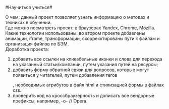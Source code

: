 #Научиться учиться#

О чем: данный проект позволяет узнать информацию о методах и техниках в обучении.  
Где можно посмотреть проект: в браузерах Yandex, Chrome, Mozilla.  
Какие технологии использованы: во втором проекте добавлены анимации, iframe, трансформации, скоррекктированы пути к файлам и организация файлов по БЭМ.  
Доработка проекта:  
1. добавить все ссылки на кликабельные иконки и слова для перехода на указанный статьи/компании, путем указания путей на ресурсы;  
2. добавить форму обратной связи для вопросов, которые могут появиться у читателей, путем добавления тегов <form></form>, необходимых атрибутов в файл html и стилизацией формы в файлах css.  
3. проверить код на кроссбраузерность и дописать все вендорные префиксы, например, -o- // Opera.  
